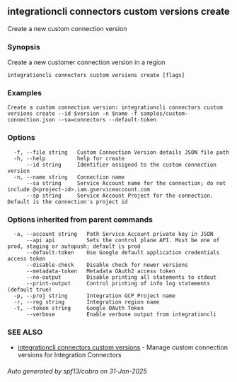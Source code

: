 ## integrationcli connectors custom versions create

Create a new custom connection version

### Synopsis

Create a new customer connection version in a region

```
integrationcli connectors custom versions create [flags]
```

### Examples

```
Create a custom connection version: integrationcli connectors custom versions create --id $version -n $name -f samples/custom-connection.json --sa=connectors --default-token
```

### Options

```
  -f, --file string   Custom Connection Version details JSON file path
  -h, --help          help for create
      --id string     Identifier assigned to the custom connection version
  -n, --name string   Connection name
      --sa string     Service Account name for the connection; do not include @<project-id>.iam.gserviceaccount.com
      --sp string     Service Account Project for the connection. Default is the connection's project id
```

### Options inherited from parent commands

```
  -a, --account string   Path Service Account private key in JSON
      --api api          Sets the control plane API. Must be one of prod, staging or autopush; default is prod
      --default-token    Use Google default application credentials access token
      --disable-check    Disable check for newer versions
      --metadata-token   Metadata OAuth2 access token
      --no-output        Disable printing all statements to stdout
      --print-output     Control printing of info log statements (default true)
  -p, --proj string      Integration GCP Project name
  -r, --reg string       Integration region name
  -t, --token string     Google OAuth Token
      --verbose          Enable verbose output from integrationcli
```

### SEE ALSO

* [integrationcli connectors custom versions](integrationcli_connectors_custom_versions.md)	 - Manage custom connection versions for Integration Connectors

###### Auto generated by spf13/cobra on 31-Jan-2025
